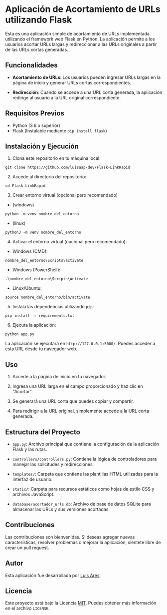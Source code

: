 # Aplicación de Acortamiento de URLs utilizando Flask

Esta es una aplicación simple de acortamiento de URLs implementada utilizando el framework web Flask en Python. La aplicación permite a los usuarios acortar URLs largas y redireccionar a las URLs originales a partir de las URLs cortas generadas. 

## Funcionalidades

- **Acortamiento de URLs**: Los usuarios pueden ingresar URLs largas en la página de inicio y generar URLs cortas correspondientes.

- **Redirección**: Cuando se accede a una URL corta generada, la aplicación redirige al usuario a la URL original correspondiente.

## Requisitos Previos

- Python (3.6 o superior)
- Flask (Instalable mediante `pip install flask`)

## Instalación y Ejecución

1. Clona este repositorio en tu máquina local:

```
git clone https://github.com/luisaap-dev/Flask-LinkRapid
```

2. Accede al directorio del repositorio:

```
cd Flask-LinkRapid
```

3. Crear entorno virtual (opcional pero recomendado)
- (windows)
```shell
python -m venv nombre_del_entorno
```
- (linux)
```shell
python3 -m venv nombre_del_entorno
```

4. Activar el entorno virtual (opcional pero recomendado):

- Windows (CMD):
```shell
nombre_del_entorno\Scripts\activate
```
- Windows (PowerShell):
```shell
.\nombre_del_entorno\Scripts\Activate
```
- Linux/Ubuntu:
```shell
source nombre_del_entorno/bin/activate
```

5. Instala las dependencias utilizando `pip`:

```shell
pip install -r requirements.txt
```

6. Ejecuta la aplicación:

```shell
python app.py
```

La aplicación se ejecutará en `http://127.0.0.1:5000/`. Puedes acceder a esta URL desde tu navegador web.

## Uso

1. Accede a la página de inicio en tu navegador.

2. Ingresa una URL larga en el campo proporcionado y haz clic en "Acortar".

3. Se generará una URL corta que puedes copiar y compartir.

4. Para redirigir a la URL original, simplemente accede a la URL corta generada.

## Estructura del Proyecto

- `app.py`: Archivo principal que contiene la configuración de la aplicación Flask y las rutas.

- `controllers/controllers.py`: Contiene la lógica de controladores para manejar las solicitudes y redirecciones.

- `templates/`: Carpeta que contiene las plantillas HTML utilizadas para la interfaz de usuario.

- `static/`: Carpeta para recursos estáticos como hojas de estilo CSS y archivos JavaScript.

- `database/acortador_urls.db`: Archivo de base de datos SQLite para almacenar las URLs y sus versiones acortadas.

## Contribuciones

Las contribuciones son bienvenidas. Si deseas agregar nuevas características, resolver problemas o mejorar la aplicación, siéntete libre de crear un pull request.

## Autor

Esta aplicación fue desarrollada por [Luis Ares](https://github.com/luisaap-dev).

## Licencia

Este proyecto está bajo la Licencia [MIT](LICENSE). Puedes obtener más información en el archivo `LICENSE`.
